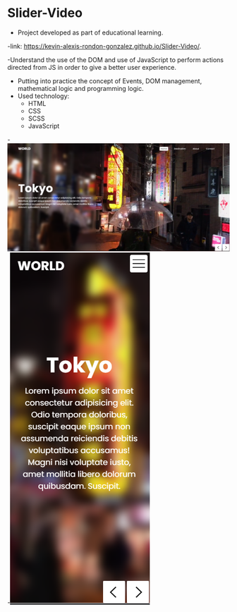 # Slider-Video
- Project developed as part of educational learning.


-link: https://kevin-alexis-rondon-gonzalez.github.io/Slider-Video/.


-Understand the use of the DOM and use of JavaScript to perform actions directed from JS in order to give a better user experience.
- Putting into practice the concept of Events, DOM management, mathematical logic and programming logic.
- Used technology:
  + HTML ![]()
  + CSS ![]()
  + SCSS ![]()
  + JavaScript ![]() 

-![](./img/ScreenDesktop.png)
-![](./img/ScreenMobile.png)
